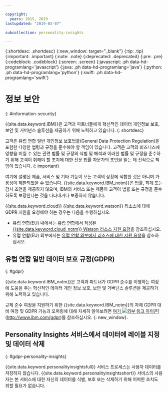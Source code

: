 ```yaml
---

copyright:
  years: 2015, 2019
lastupdated: "2019-03-07"

subcollection: personality-insights

---
```


{:shortdesc: .shortdesc}
{:new_window: target="_blank"}
{:tip: .tip}
{:important: .important}
{:note: .note}
{:deprecated: .deprecated}
{:pre: .pre}
{:codeblock: .codeblock}
{:screen: .screen}
{:javascript: .ph data-hd-programlang='javascript'}
{:java: .ph data-hd-programlang='java'}
{:python: .ph data-hd-programlang='python'}
{:swift: .ph data-hd-programlang='swift'}

# 정보 보안
{: #information-security}

{{site.data.keyword.IBM}}은 고객과 파트너들에게 혁신적인 데이터 개인정보 보호, 보안 및 거버넌스 솔루션을 제공하기 위해 노력하고 있습니다.
{: shortdesc}

고객은 유럽 연합 일반 개인정보 보호법률(General Data Protection Regulation)을 포함한
다양한 법령과 규정을 준수해야 할 책임이 있습니다. 고객은 고객의 비즈니스에 영향을 미칠 수 있는 관련 법률 및 규정의 식별 및 해석과 이러한 법률 및 규정을 준수하기 위해 고객이 취해야 할 조치에 대한 전문 법률 자문가의 조언을 얻는 데 전적으로 책임이 있습니다.
{: important}

여기에 설명된 제품, 서비스 및 기타 기능이 모든 고객의 상황에 적합한 것은 아니며 가용성이 제한되었을 수 있습니다.
{{site.data.keyword.IBM_notm}}은 법률, 회계 또는 감사 조언을 제공하지 않으며, IBM의 서비스 또는 제품이 고객이 법률 또는 규정을 준수하도록 보장한다는 것을 나타내거나 보증하지 않습니다. 

{{site.data.keyword.cloud}} {{site.data.keyword.watson}} 리소스에 대해 GDPR 지원을 요청해야 하는 경우는 다음을 수행하십시오. 

-   유럽 연합(EU) 내에서는 [유럽 연합에서 작성된 {{site.data.keyword.cloud_notm}} Watson 리소스 지원 요청](/docs/services/watson?topic=watson-gdpr-sar#request-EU)을 참조하십시오.
-   유럽 연합(EU) 외부에서는 [유럽 연합 외부에서 리소스에 대한 지원 요청](/docs/services/watson?topic=watson-gdpr-sar#request-non-EU)을 참조하십시오. 

## 유럽 연합 일반 데이터 보호 규정(GDPR)
{: #gdpr}

{{site.data.keyword.IBM_notm}}은 고객과 파트너가 GDPR 준수를 이행하는 여정에 도움을 주는 혁신적인 데이터 개인 정보 보호, 보안 및 거버넌스 솔루션을 제공하기 위해 노력하고 있습니다. 

규제 준수 여정을 지원하기 위한 {{site.data.keyword.IBM_notm}}의 자체 GDPR 대비 여정 및 GDPR 기능과 오퍼링에 대해 자세히 알아보려면 [여기 ![외부 링크 아이콘](../../icons/launch-glyph.svg "외부 링크 아이콘")](../../icons/launch-glyph.svg "외부 링크 아이콘")](http://www.ibm.com/gdpr)를 참조하십시오. {: new_window}.

## Personality Insights 서비스에서 데이터에 레이블 지정 및 데이터 삭제
{: #gdpr-personality-insights}

{{site.data.keyword.personalityinsightsfull}} 서비스 프로세스는 사용자 데이터를 저장하지 않습니다. {{site.data.keyword.personalityinsightsshort}} 서비스의 사용자는 본 서비스에 대한 자신의 데이터를 식별, 보호 또는 삭제하기 위해 어떠한 조치도 취할 필요가 없습니다.
